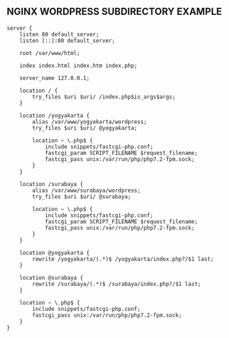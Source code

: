 ## NGINX WORDPRESS SUBDIRECTORY EXAMPLE

    server {
        listen 80 default_server;
        listen [::]:80 default_server;
    
        root /var/www/html;
    
        index index.html index.htm index.php;
    
        server_name 127.0.0.1;
    
        location / {
            try_files $uri $uri/ /index.php$is_args$args;
        }
    
        location /yogyakarta {
            alias /var/www/yogyakarta/wordpress;
            try_files $uri $uri/ @yogyakarta;
    
            location ~ \.php$ {
                include snippets/fastcgi-php.conf;
                fastcgi_param SCRIPT_FILENAME $request_filename;
                fastcgi_pass unix:/var/run/php/php7.2-fpm.sock;
            }
        }
    
        location /surabaya {
            alias /var/www/surabaya/wordpress;
            try_files $uri $uri/ @surabaya;
    
            location ~ \.php$ {
                include snippets/fastcgi-php.conf;
                fastcgi_param SCRIPT_FILENAME $request_filename;
                fastcgi_pass unix:/var/run/php/php7.2-fpm.sock;
            }
        }
    
        location @yogyakarta {
            rewrite /yogyakarta/(.*)$ /yogyakarta/index.php?/$1 last;
        }
    
        location @surabaya {
            rewrite /surabaya/(.*)$ /surabaya/index.php?/$1 last;
        }
    
        location ~ \.php$ {
            include snippets/fastcgi-php.conf;
            fastcgi_pass unix:/var/run/php/php7.2-fpm.sock;
        }
    }